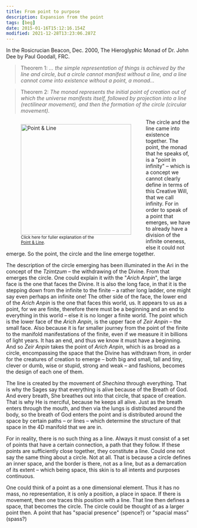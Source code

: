 ```yaml
---
title: From point to purpose
description: Expansion from the point
tags: [beg]
date: 2015-01-16T15:12:16.154Z
modified: 2021-12-28T13:23:06.287Z
---
```




In the Rosicrucian Beacon, Dec. 2000, The Hieroglyphic Monad of Dr. John Dee by Paul Goodall, FRC.

> Theorem 1: _... the simple representation of things is achieved by the line and circle, but a circle cannot manifest without a line, and a line cannot come into existence without a point, a monad..._

> Theorem 2: _The monad represents the initial point of creation out of which the universe manifests itself, followed by projection into a line (rectilinear movement), and then the formation of the circle (circular movement)._

<figure style="float:left">
<img src="/posts/img/qkab/point.png" alt="Point & Line" width="300">
<figcaption>
<span style="font-size: 80%">Click here for fuller explanation of the <br /><a href="/posts/img/neshama/full_point.png" alt="Full evolution of the point">Point & Line</a>.</span>
</figcaption>
</figure>

The circle and the line came into existence together. The point, the monad that he speaks of, is a "point in infinity" – which is a concept we cannot clearly define in terms of this Creative Will, that we call infinity. For in order to speak of a point that emerges, we have to already have a division of the infinite oneness, else it could not emerge. So the point, the circle and the line emerge together.

The description of the circle emerging has been illuminated in the Ari in the concept of the _Tzimtzum_ – the withdrawing of the Divine. From that emerges the circle. One could explain it with the "_Arich Anpin_", the large face is the one that faces the Divine. It is also the long face, in that it is the stepping down from the infinite to the finite – a rather long ladder, one might say even perhaps an infinite one! The other side of the face, the lower end of the _Arich Anpin_ is the one that faces this world, us. It appears to us as a point, for we are finite, therefore there must be a beginning and an end to everything in this world – else it is no longer a finite world. The point which is the lower face of the _Arich Anpin_, is the upper face of _Zeir Anpin_ – the small face. Also because it is far smaller journey from the point of the finite to the manifold manifestations of the finite, even if we measure it in billions of light years. It has an end, and thus we know it must have a beginning. And so _Zeir Anpin_ takes the point of _Arich Anpin_, which is as broad as a circle, encompassing the space that the Divine has withdrawn from, in order for the creatures of creation to emerge – both big and small, tall and tiny, clever or dumb, wise or stupid, strong and weak – and fashions, becomes the design of each one of them.

The line is created by the movement of _Shechina_ through everything. That is why the Sages say that everything is alive because of the Breath of God. And every breath, She breathes out into that circle, that space of creation. That is why He is merciful, because he keeps all alive. Just as the breath enters through the mouth, and then via the lungs is distributed around the body, so the breath of God enters the point and is distributed around the space by certain paths – or lines – which determine the structure of that space in the 4D manifold that we are in.

For in reality, there is no such thing as a line. Always it must consist of a set of points that have a certain connection, a path that they follow. If these points are sufficiently close together, they constitute a line. Could one not say the same thing about a circle. Not at all. That is because a circle defines an inner space, and the border is there, not as a line, but as a demarcation of its extent – which being space, this skin is to all intents and purposes continuous.

One could think of a point as a one dimensional element. Thus it has no mass, no representation, it is only a position, a place in space. If there is movement, then one traces this position with a line. That line then defines a space, that becomes the circle. The circle could be thought of as a larger point then. A point that has "spacial presence" (spence?) or "spacial mass" (spass?)
